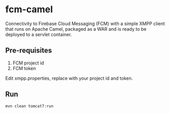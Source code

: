 # fcm-camel
Connectivity to Firebase Cloud Messaging (FCM) with a simple XMPP client that 
runs on Apache Camel, packaged as a WAR and is ready to be deployed to a 
servlet container.

## Pre-requisites
1. FCM project id
2. FCM token

Edit xmpp.properties, replace with your project id and token.

## Run
    mvn clean tomcat7:run